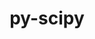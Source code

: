 ---
title: "py-scipy"
layout: cache
categories: [package, develop-2024-01-21]
meta: {"versions": ["1.10.1", "1.11.4"], "compilers": ["apple-clang@=15.0.0", "gcc@=11.3.0", "gcc@=11.4.0", "gcc@=12.3.0", "gcc@=9.4.0", "oneapi@=2023.2.0"], "oss": ["ubuntu20.04", "ubuntu22.04", "ventura"], "platforms": ["darwin", "linux"], "targets": ["aarch64", "neoverse_v1", "ppc64le", "x86_64_v3"], "stacks": ["e4s", "e4s-aarch64", "e4s-neoverse_v1", "e4s-oneapi", "e4s-power", "ml-darwin-aarch64-mps", "ml-linux-x86_64-cpu", "ml-linux-x86_64-cuda", "ml-linux-x86_64-rocm", "root", "tutorial"], "num_specs": 27, "num_specs_by_stack": {"root": 27, "ml-darwin-aarch64-mps": 3, "e4s-neoverse_v1": 4, "e4s-power": 4, "e4s": 4, "e4s-oneapi": 3, "e4s-aarch64": 4, "ml-linux-x86_64-rocm": 3, "ml-linux-x86_64-cpu": 4, "ml-linux-x86_64-cuda": 4, "tutorial": 1}}
spec_details: [{"hash": "b5zjfxol4l7lrthy4dawwzzriysrha3c", "compiler": "apple-clang@=15.0.0", "versions": ["1.11.4"], "os": "ventura", "platform": "darwin", "target": "aarch64", "variants": ["build_system=python_pip"], "stacks": ["root", "ml-darwin-aarch64-mps"], "size": "-", "tarball": "https://binaries.spack.io/develop-2024-01-21/build_cache/darwin-ventura-aarch64/apple-clang-15.0.0/py-scipy-1.11.4/darwin-ventura-aarch64-apple-clang-15.0.0-py-scipy-1.11.4-b5zjfxol4l7lrthy4dawwzzriysrha3c.spack"}, {"hash": "gvxylpounqu5u734f2mtsidlcew24nwx", "compiler": "apple-clang@=15.0.0", "versions": ["1.11.4"], "os": "ventura", "platform": "darwin", "target": "aarch64", "variants": ["build_system=python_pip"], "stacks": ["root", "ml-darwin-aarch64-mps"], "size": "-", "tarball": "https://binaries.spack.io/develop-2024-01-21/build_cache/darwin-ventura-aarch64/apple-clang-15.0.0/py-scipy-1.11.4/darwin-ventura-aarch64-apple-clang-15.0.0-py-scipy-1.11.4-gvxylpounqu5u734f2mtsidlcew24nwx.spack"}, {"hash": "xub4hyk6ps7aycktlltmadtvfn5qw533", "compiler": "apple-clang@=15.0.0", "versions": ["1.11.4"], "os": "ventura", "platform": "darwin", "target": "aarch64", "variants": ["build_system=python_pip"], "stacks": ["root", "ml-darwin-aarch64-mps"], "size": "-", "tarball": "https://binaries.spack.io/develop-2024-01-21/build_cache/darwin-ventura-aarch64/apple-clang-15.0.0/py-scipy-1.11.4/darwin-ventura-aarch64-apple-clang-15.0.0-py-scipy-1.11.4-xub4hyk6ps7aycktlltmadtvfn5qw533.spack"}, {"hash": "nbzykdb4egrooozfjsqv6miaus4xm5xk", "compiler": "gcc@=11.4.0", "versions": ["1.11.4"], "os": "ubuntu20.04", "platform": "linux", "target": "neoverse_v1", "variants": ["build_system=python_pip"], "stacks": ["e4s-neoverse_v1", "root"], "size": "-", "tarball": "https://binaries.spack.io/develop-2024-01-21/build_cache/linux-ubuntu20.04-neoverse_v1/gcc-11.4.0/py-scipy-1.11.4/linux-ubuntu20.04-neoverse_v1-gcc-11.4.0-py-scipy-1.11.4-nbzykdb4egrooozfjsqv6miaus4xm5xk.spack"}, {"hash": "dvd5hp4avmoen242qxmbldcirfm63eht", "compiler": "gcc@=11.4.0", "versions": ["1.11.4"], "os": "ubuntu20.04", "platform": "linux", "target": "neoverse_v1", "variants": ["build_system=python_pip"], "stacks": ["e4s-neoverse_v1", "root"], "size": "-", "tarball": "https://binaries.spack.io/develop-2024-01-21/build_cache/linux-ubuntu20.04-neoverse_v1/gcc-11.4.0/py-scipy-1.11.4/linux-ubuntu20.04-neoverse_v1-gcc-11.4.0-py-scipy-1.11.4-dvd5hp4avmoen242qxmbldcirfm63eht.spack"}, {"hash": "r44xgmtwij7gkieibkomdrosfgtcocf7", "compiler": "gcc@=11.4.0", "versions": ["1.11.4"], "os": "ubuntu20.04", "platform": "linux", "target": "neoverse_v1", "variants": ["build_system=python_pip"], "stacks": ["e4s-neoverse_v1", "root"], "size": "-", "tarball": "https://binaries.spack.io/develop-2024-01-21/build_cache/linux-ubuntu20.04-neoverse_v1/gcc-11.4.0/py-scipy-1.11.4/linux-ubuntu20.04-neoverse_v1-gcc-11.4.0-py-scipy-1.11.4-r44xgmtwij7gkieibkomdrosfgtcocf7.spack"}, {"hash": "kfd7cya4gh5pbvjmgtsjjdtknrtchdh7", "compiler": "gcc@=11.4.0", "versions": ["1.11.4"], "os": "ubuntu20.04", "platform": "linux", "target": "neoverse_v1", "variants": ["build_system=python_pip"], "stacks": ["e4s-neoverse_v1", "root"], "size": "-", "tarball": "https://binaries.spack.io/develop-2024-01-21/build_cache/linux-ubuntu20.04-neoverse_v1/gcc-11.4.0/py-scipy-1.11.4/linux-ubuntu20.04-neoverse_v1-gcc-11.4.0-py-scipy-1.11.4-kfd7cya4gh5pbvjmgtsjjdtknrtchdh7.spack"}, {"hash": "2acwzvsw5pnxm62by7fjczalr35vjhc3", "compiler": "gcc@=9.4.0", "versions": ["1.11.4"], "os": "ubuntu20.04", "platform": "linux", "target": "ppc64le", "variants": ["build_system=python_pip"], "stacks": ["root", "e4s-power"], "size": "-", "tarball": "https://binaries.spack.io/develop-2024-01-21/build_cache/linux-ubuntu20.04-ppc64le/gcc-9.4.0/py-scipy-1.11.4/linux-ubuntu20.04-ppc64le-gcc-9.4.0-py-scipy-1.11.4-2acwzvsw5pnxm62by7fjczalr35vjhc3.spack"}, {"hash": "lltluf4rq6ddrhupvtf7reip6aue6zcu", "compiler": "gcc@=9.4.0", "versions": ["1.11.4"], "os": "ubuntu20.04", "platform": "linux", "target": "ppc64le", "variants": ["build_system=python_pip"], "stacks": ["root", "e4s-power"], "size": "-", "tarball": "https://binaries.spack.io/develop-2024-01-21/build_cache/linux-ubuntu20.04-ppc64le/gcc-9.4.0/py-scipy-1.11.4/linux-ubuntu20.04-ppc64le-gcc-9.4.0-py-scipy-1.11.4-lltluf4rq6ddrhupvtf7reip6aue6zcu.spack"}, {"hash": "76s5643myf56sjvsffwhc2jbpih5a23a", "compiler": "gcc@=9.4.0", "versions": ["1.11.4"], "os": "ubuntu20.04", "platform": "linux", "target": "ppc64le", "variants": ["build_system=python_pip"], "stacks": ["root", "e4s-power"], "size": "-", "tarball": "https://binaries.spack.io/develop-2024-01-21/build_cache/linux-ubuntu20.04-ppc64le/gcc-9.4.0/py-scipy-1.11.4/linux-ubuntu20.04-ppc64le-gcc-9.4.0-py-scipy-1.11.4-76s5643myf56sjvsffwhc2jbpih5a23a.spack"}, {"hash": "avtzn4pejzhq7lzrgzyxi6ctyna3rfvj", "compiler": "gcc@=9.4.0", "versions": ["1.11.4"], "os": "ubuntu20.04", "platform": "linux", "target": "ppc64le", "variants": ["build_system=python_pip"], "stacks": ["root", "e4s-power"], "size": "-", "tarball": "https://binaries.spack.io/develop-2024-01-21/build_cache/linux-ubuntu20.04-ppc64le/gcc-9.4.0/py-scipy-1.11.4/linux-ubuntu20.04-ppc64le-gcc-9.4.0-py-scipy-1.11.4-avtzn4pejzhq7lzrgzyxi6ctyna3rfvj.spack"}, {"hash": "cycgplopb2fq2bwbzxr4p5rlhur3atiy", "compiler": "gcc@=11.4.0", "versions": ["1.11.4"], "os": "ubuntu20.04", "platform": "linux", "target": "x86_64_v3", "variants": ["build_system=python_pip"], "stacks": ["e4s", "root"], "size": "-", "tarball": "https://binaries.spack.io/develop-2024-01-21/build_cache/linux-ubuntu20.04-x86_64_v3/gcc-11.4.0/py-scipy-1.11.4/linux-ubuntu20.04-x86_64_v3-gcc-11.4.0-py-scipy-1.11.4-cycgplopb2fq2bwbzxr4p5rlhur3atiy.spack"}, {"hash": "wist7gvzwntw2u5ialdz3zdfpbdtn76t", "compiler": "gcc@=11.4.0", "versions": ["1.11.4"], "os": "ubuntu20.04", "platform": "linux", "target": "x86_64_v3", "variants": ["build_system=python_pip"], "stacks": ["e4s", "root"], "size": "-", "tarball": "https://binaries.spack.io/develop-2024-01-21/build_cache/linux-ubuntu20.04-x86_64_v3/gcc-11.4.0/py-scipy-1.11.4/linux-ubuntu20.04-x86_64_v3-gcc-11.4.0-py-scipy-1.11.4-wist7gvzwntw2u5ialdz3zdfpbdtn76t.spack"}, {"hash": "ih6tt6bog3pjuj4xrzvxsawogbvqr2ye", "compiler": "gcc@=11.4.0", "versions": ["1.11.4"], "os": "ubuntu20.04", "platform": "linux", "target": "x86_64_v3", "variants": ["build_system=python_pip"], "stacks": ["e4s", "root"], "size": "-", "tarball": "https://binaries.spack.io/develop-2024-01-21/build_cache/linux-ubuntu20.04-x86_64_v3/gcc-11.4.0/py-scipy-1.11.4/linux-ubuntu20.04-x86_64_v3-gcc-11.4.0-py-scipy-1.11.4-ih6tt6bog3pjuj4xrzvxsawogbvqr2ye.spack"}, {"hash": "fvqsluaoym6nrmcdyxiqptxtwo2wbbcx", "compiler": "gcc@=11.4.0", "versions": ["1.11.4"], "os": "ubuntu20.04", "platform": "linux", "target": "x86_64_v3", "variants": ["build_system=python_pip"], "stacks": ["e4s", "root"], "size": "-", "tarball": "https://binaries.spack.io/develop-2024-01-21/build_cache/linux-ubuntu20.04-x86_64_v3/gcc-11.4.0/py-scipy-1.11.4/linux-ubuntu20.04-x86_64_v3-gcc-11.4.0-py-scipy-1.11.4-fvqsluaoym6nrmcdyxiqptxtwo2wbbcx.spack"}, {"hash": "arm7rhdumkctyb6w3jinuonmk3xjyipz", "compiler": "oneapi@=2023.2.0", "versions": ["1.10.1"], "os": "ubuntu20.04", "platform": "linux", "target": "x86_64_v3", "variants": ["build_system=python_pip"], "stacks": ["e4s-oneapi", "root"], "size": "-", "tarball": "https://binaries.spack.io/develop-2024-01-21/build_cache/linux-ubuntu20.04-x86_64_v3/oneapi-2023.2.0/py-scipy-1.10.1/linux-ubuntu20.04-x86_64_v3-oneapi-2023.2.0-py-scipy-1.10.1-arm7rhdumkctyb6w3jinuonmk3xjyipz.spack"}, {"hash": "cfkyqr6dlnlrzor6myg6iktck3iwoqv5", "compiler": "oneapi@=2023.2.0", "versions": ["1.10.1"], "os": "ubuntu20.04", "platform": "linux", "target": "x86_64_v3", "variants": ["build_system=python_pip"], "stacks": ["e4s-oneapi", "root"], "size": "-", "tarball": "https://binaries.spack.io/develop-2024-01-21/build_cache/linux-ubuntu20.04-x86_64_v3/oneapi-2023.2.0/py-scipy-1.10.1/linux-ubuntu20.04-x86_64_v3-oneapi-2023.2.0-py-scipy-1.10.1-cfkyqr6dlnlrzor6myg6iktck3iwoqv5.spack"}, {"hash": "3cnsu4hlayonzzmve2dgxf4togscwiln", "compiler": "oneapi@=2023.2.0", "versions": ["1.10.1"], "os": "ubuntu20.04", "platform": "linux", "target": "x86_64_v3", "variants": ["build_system=python_pip"], "stacks": ["e4s-oneapi", "root"], "size": "-", "tarball": "https://binaries.spack.io/develop-2024-01-21/build_cache/linux-ubuntu20.04-x86_64_v3/oneapi-2023.2.0/py-scipy-1.10.1/linux-ubuntu20.04-x86_64_v3-oneapi-2023.2.0-py-scipy-1.10.1-3cnsu4hlayonzzmve2dgxf4togscwiln.spack"}, {"hash": "n5goaeuwt6qznhfttjrb5ijrpwzb3obe", "compiler": "gcc@=11.4.0", "versions": ["1.11.4"], "os": "ubuntu22.04", "platform": "linux", "target": "aarch64", "variants": ["build_system=python_pip"], "stacks": ["root", "e4s-aarch64"], "size": "-", "tarball": "https://binaries.spack.io/develop-2024-01-21/build_cache/linux-ubuntu22.04-aarch64/gcc-11.4.0/py-scipy-1.11.4/linux-ubuntu22.04-aarch64-gcc-11.4.0-py-scipy-1.11.4-n5goaeuwt6qznhfttjrb5ijrpwzb3obe.spack"}, {"hash": "cfhxby7kjivk6kwepisuihvtahcv23nj", "compiler": "gcc@=11.4.0", "versions": ["1.11.4"], "os": "ubuntu22.04", "platform": "linux", "target": "aarch64", "variants": ["build_system=python_pip"], "stacks": ["root", "e4s-aarch64"], "size": "-", "tarball": "https://binaries.spack.io/develop-2024-01-21/build_cache/linux-ubuntu22.04-aarch64/gcc-11.4.0/py-scipy-1.11.4/linux-ubuntu22.04-aarch64-gcc-11.4.0-py-scipy-1.11.4-cfhxby7kjivk6kwepisuihvtahcv23nj.spack"}, {"hash": "3jjcvaa2n6dliry5zheq25jprdndhe7j", "compiler": "gcc@=11.4.0", "versions": ["1.11.4"], "os": "ubuntu22.04", "platform": "linux", "target": "aarch64", "variants": ["build_system=python_pip"], "stacks": ["root", "e4s-aarch64"], "size": "-", "tarball": "https://binaries.spack.io/develop-2024-01-21/build_cache/linux-ubuntu22.04-aarch64/gcc-11.4.0/py-scipy-1.11.4/linux-ubuntu22.04-aarch64-gcc-11.4.0-py-scipy-1.11.4-3jjcvaa2n6dliry5zheq25jprdndhe7j.spack"}, {"hash": "pctuxqbgexrokjdvpancza7vnvytpsfo", "compiler": "gcc@=11.4.0", "versions": ["1.11.4"], "os": "ubuntu22.04", "platform": "linux", "target": "aarch64", "variants": ["build_system=python_pip"], "stacks": ["root", "e4s-aarch64"], "size": "-", "tarball": "https://binaries.spack.io/develop-2024-01-21/build_cache/linux-ubuntu22.04-aarch64/gcc-11.4.0/py-scipy-1.11.4/linux-ubuntu22.04-aarch64-gcc-11.4.0-py-scipy-1.11.4-pctuxqbgexrokjdvpancza7vnvytpsfo.spack"}, {"hash": "6oqs5edcil6d5psalxjmjcouohzzsbh5", "compiler": "gcc@=11.3.0", "versions": ["1.11.4"], "os": "ubuntu22.04", "platform": "linux", "target": "x86_64_v3", "variants": ["build_system=python_pip"], "stacks": ["root", "ml-linux-x86_64-rocm", "ml-linux-x86_64-cpu", "ml-linux-x86_64-cuda"], "size": "-", "tarball": "https://binaries.spack.io/develop-2024-01-21/build_cache/linux-ubuntu22.04-x86_64_v3/gcc-11.3.0/py-scipy-1.11.4/linux-ubuntu22.04-x86_64_v3-gcc-11.3.0-py-scipy-1.11.4-6oqs5edcil6d5psalxjmjcouohzzsbh5.spack"}, {"hash": "gezqiw5euqvsvsw54zoyitl2zpm6p7xx", "compiler": "gcc@=11.3.0", "versions": ["1.11.4"], "os": "ubuntu22.04", "platform": "linux", "target": "x86_64_v3", "variants": ["build_system=python_pip"], "stacks": ["root", "ml-linux-x86_64-cpu", "ml-linux-x86_64-cuda"], "size": "-", "tarball": "https://binaries.spack.io/develop-2024-01-21/build_cache/linux-ubuntu22.04-x86_64_v3/gcc-11.3.0/py-scipy-1.11.4/linux-ubuntu22.04-x86_64_v3-gcc-11.3.0-py-scipy-1.11.4-gezqiw5euqvsvsw54zoyitl2zpm6p7xx.spack"}, {"hash": "zqte3yh6lt7ajq2shajlpj7oe6mlcrli", "compiler": "gcc@=11.3.0", "versions": ["1.11.4"], "os": "ubuntu22.04", "platform": "linux", "target": "x86_64_v3", "variants": ["build_system=python_pip"], "stacks": ["root", "ml-linux-x86_64-rocm", "ml-linux-x86_64-cpu", "ml-linux-x86_64-cuda"], "size": "-", "tarball": "https://binaries.spack.io/develop-2024-01-21/build_cache/linux-ubuntu22.04-x86_64_v3/gcc-11.3.0/py-scipy-1.11.4/linux-ubuntu22.04-x86_64_v3-gcc-11.3.0-py-scipy-1.11.4-zqte3yh6lt7ajq2shajlpj7oe6mlcrli.spack"}, {"hash": "bpzzojpnu2jhskqhjykdzbhdzfesztil", "compiler": "gcc@=11.3.0", "versions": ["1.11.4"], "os": "ubuntu22.04", "platform": "linux", "target": "x86_64_v3", "variants": ["build_system=python_pip"], "stacks": ["root", "ml-linux-x86_64-rocm", "ml-linux-x86_64-cpu", "ml-linux-x86_64-cuda"], "size": "-", "tarball": "https://binaries.spack.io/develop-2024-01-21/build_cache/linux-ubuntu22.04-x86_64_v3/gcc-11.3.0/py-scipy-1.11.4/linux-ubuntu22.04-x86_64_v3-gcc-11.3.0-py-scipy-1.11.4-bpzzojpnu2jhskqhjykdzbhdzfesztil.spack"}, {"hash": "zb27nkxarerafevsf5jqssdkliuqje3e", "compiler": "gcc@=12.3.0", "versions": ["1.11.4"], "os": "ubuntu22.04", "platform": "linux", "target": "x86_64_v3", "variants": ["build_system=python_pip"], "stacks": ["root", "tutorial"], "size": "-", "tarball": "https://binaries.spack.io/develop-2024-01-21/build_cache/linux-ubuntu22.04-x86_64_v3/gcc-12.3.0/py-scipy-1.11.4/linux-ubuntu22.04-x86_64_v3-gcc-12.3.0-py-scipy-1.11.4-zb27nkxarerafevsf5jqssdkliuqje3e.spack"}]
---